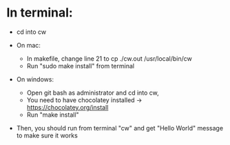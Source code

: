 # In terminal: 
- cd into cw
- On mac: 
    + In makefile, change line 21 to cp ./cw.out /usr/local/bin/cw
    + Run "sudo make install" from terminal
- On windows: 
    + Open git bash as administrator and cd into cw, 
    + You need to have chocolatey installed -> https://chocolatey.org/install
    + Run "make install"

- Then, you should run from terminal "cw" and get "Hello World" message to make sure it works